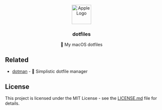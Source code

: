 <p align="center"><img src="https://twemoji.maxcdn.com/2/svg/1f34e.svg" height="64" alt="Apple Logo"></p>
<h3 align="center">dotfiles</h3>
<p align="center">🍎 My macOS dotfiles</p>

## Related

* [dotman](https://github.com/jamieweavis/dotman) - 🔮 Simplistic dotfile manager

## License

This project is licensed under the MIT License - see the [LICENSE.md](LICENSE.md) file for details.
